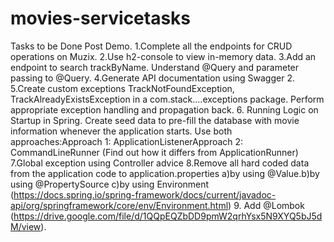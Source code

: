 # movies-servicetasks

Tasks to be Done Post Demo.
1.Complete all the endpoints for CRUD operations on Muzix.
2.Use h2-console to view in-memory data.
3.Add an endpoint to search trackByName. Understand @Query and parameter passing to @Query.
4.Generate API documentation using Swagger 2. 
5.Create custom exceptions TrackNotFoundException, TrackAlreadyExistsException in a com.stack....exceptions package. Perform appropriate exception handling and propagation back.
6. Running Logic on Startup in Spring. Create seed data to pre-fill the database with movie information whenever the application starts. Use both approaches:Approach 1: ApplicationListener<ContextRefreshedEvent>Approach 2: CommandLineRunner (Find out how it differs from ApplicationRunner)
7.Global exception using Controller advice
8.Remove all hard coded data from the application code to application.properties a)by using @Value.b)by using @PropertySource c)by using Environment (https://docs.spring.io/spring-framework/docs/current/javadoc-api/org/springframework/core/env/Environment.html)
9. Add @Lombok (https://drive.google.com/file/d/1QQpEQZbDD9pmW2qrhYsx5N9XYQ5bJ5dM/view).
